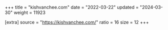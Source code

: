 +++
title = "kishvanchee.com"
date = "2022-03-22"
updated = "2024-03-30"
weight = 11923

[extra]
source = "https://kishvanchee.com/"
ratio = 16
size = 12
+++
